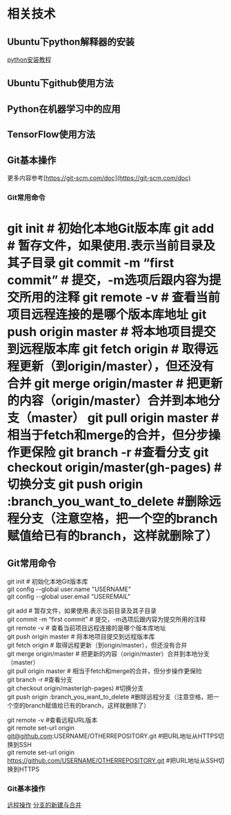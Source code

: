 # 相关技术

## Ubuntu下python解释器的安装
[python安装教程](http://jingyan.baidu.com/article/eae07827f7f2d01fec5485f7.html)

## Ubuntu下github使用方法

## Python在机器学习中的应用

## TensorFlow使用方法

## Git基本操作
更多内容参考[https://git-scm.com/doc](https://git-scm.com/doc)
### Git常用命令
git init # 初始化本地Git版本库
git add # 暂存文件，如果使用.表示当前目录及其子目录
git commit -m “first commit” # 提交，-m选项后跟内容为提交所用的注释
git remote -v # 查看当前项目远程连接的是哪个版本库地址
git push origin master # 将本地项目提交到远程版本库
git fetch origin # 取得远程更新（到origin/master），但还没有合并
git merge origin/master # 把更新的内容（origin/master）合并到本地分支（master）
git pull origin master # 相当于fetch和merge的合并，但分步操作更保险
git branch -r #查看分支
git checkout origin/master(gh-pages) #切换分支
git push origin :branch_you_want_to_delete #删除远程分支（注意空格，把一个空的branch赋值给已有的branch，这样就删除了）
=======
## Git常用命令  
git init # 初始化本地Git版本库  
git config --global user.name "USERNAME"  
git config --global user.email "USEREMAIL"  
  
git add # 暂存文件，如果使用.表示当前目录及其子目录  
git commit -m “first commit” # 提交，-m选项后跟内容为提交所用的注释  
git remote -v # 查看当前项目远程连接的是哪个版本库地址  
git push origin master # 将本地项目提交到远程版本库  
git fetch origin # 取得远程更新（到origin/master），但还没有合并  
git merge origin/master # 把更新的内容（origin/master）合并到本地分支（master）  
git pull origin master # 相当于fetch和merge的合并，但分步操作更保险  
git branch -r #查看分支  
git checkout origin/master(gh-pages) #切换分支  
git push origin :branch_you_want_to_delete #删除远程分支（注意空格，把一个空的branch赋值给已有的branch，这样就删除了） 
  
git remote -v #查看远程URL版本  
git remote set-url origin git@github.com:USERNAME/OTHERREPOSITORY.git #把URL地址从HTTPS切换到SSH  
git remote set-url origin https://github.com/USERNAME/OTHERREPOSITORY.git #把URL地址从SSH切换到HTTPS  
  
### Git基本操作
[远程操作](http://www.ruanyifeng.com/blog/2014/06/git_remote.html)
[分支的新建与合并](https://git-scm.com/book/zh/v1/Git-%E5%88%86%E6%94%AF-%E5%88%86%E6%94%AF%E7%9A%84%E6%96%B0%E5%BB%BA%E4%B8%8E%E5%90%88%E5%B9%B6)
